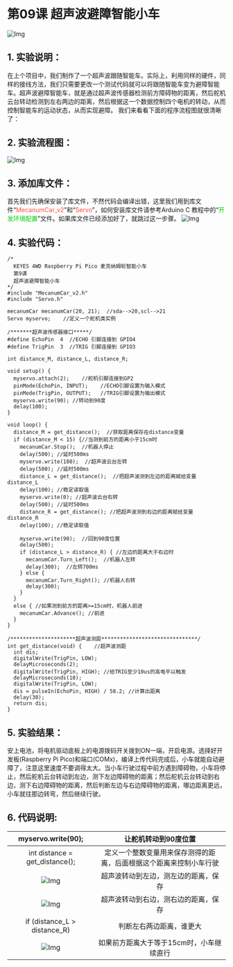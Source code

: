 # 第09课 超声波避障智能小车
![Img](./media/f4007b54933a1c0bdf054d62a84bda9b.png)

## 1. 实验说明：                                                                                
在上个项目中，我们制作了一个超声波跟随智能车。实际上，利用同样的硬件，同样的接线方法，我们只需要更改一个测试代码就可以将跟随智能车变为避障智能车。超声波避障智能车，就是通过超声波传感器检测前方障碍物的距离，然后舵机云台转动检测到左右两边的距离，然后根据这一个数据控制四个电机的转动，从而控制智能车的运动状态，从而实现避障。
我们来看看下面的程序流程图就很清晰了：

## 2. 实验流程图： 
![Img](./media/4f4a7c1ea0c756e463359b730db03eee.png)

## 3. 添加库文件：
首先我们先确保安装了库文件，不然代码会编译出错，这里我们用到库文件“<span style="color: rgb(255, 76, 65);">MecanumCar_v2</span>”和“<span style="color: rgb(255, 76, 65);">Servo</span>”，如何安装库文件请参考Arduino C 教程中的“<span style="color: rgb(0, 209, 0);">开发环境配置</span>”文件。如果库文件已经添加好了，就跳过这一步骤。
![Img](./media/b1b60f9edaa8f26ecf2534f1e0be73aa.png)

## 4. 实验代码：

```
/*
  KEYES 4WD Raspberry Pi Pico 麦克纳姆轮智能小车
  第9课
  超声波避障智能小车
*/
#include "MecanumCar_v2.h"
#include "Servo.h"

mecanumCar mecanumCar(20, 21);  //sda-->20,scl-->21
Servo myservo;    //定义一个舵机类实例

/*******超声波传感器接口*****/
#define EchoPin  4  //ECHO 引脚连接到 GPIO4
#define TrigPin  3  //TRIG 引脚连接到 GPIO3

int distance_M, distance_L, distance_R;

void setup() {
  myservo.attach(2);    //舵机引脚连接到GP2
  pinMode(EchoPin, INPUT);    //ECHO引脚设置为输入模式
  pinMode(TrigPin, OUTPUT);   //TRIG引脚设置为输出模式
  myservo.write(90); //转动到90度
  delay(100);
}

void loop() {
  distance_M = get_distance();  //获取距离保存在distance变量
  if (distance_M < 15) {//当测到前方的距离小于15cm时
    mecanumCar.Stop();  //机器人停止
    delay(500); //延时500ms
    myservo.write(180);  //超声波云台左转
    delay(500); //延时500ms
    distance_L = get_distance();  //把超声波测到左边的距离赋给变量 distance_L
    delay(100); //稳定读取值
    myservo.write(0); //超声波云台右转
    delay(500); //延时500ms
    distance_R = get_distance(); //把超声波测到右边的距离赋给变量 distance_R
    delay(100); //稳定读取值

    myservo.write(90);  //回到90度位置
    delay(500);
    if (distance_L > distance_R) { //左边的距离大于右边时
      mecanumCar.Turn_Left();  //机器人左转
      delay(300);  //左转700ms
    } else {
      mecanumCar.Turn_Right(); //机器人右转
      delay(300);
    }
  }
  else { //如果测到前方的距离>=15cm时，机器人前进
    mecanumCar.Advance(); //前进
  }
}

/*********************超声波测距*******************************/
int get_distance(void) {    //超声波测距
  int dis;
  digitalWrite(TrigPin, LOW);
  delayMicroseconds(2);
  digitalWrite(TrigPin, HIGH); //给TRIG至少10us的高电平以触发
  delayMicroseconds(10);
  digitalWrite(TrigPin, LOW);
  dis = pulseIn(EchoPin, HIGH) / 58.2; //计算出距离
  delay(30);
  return dis;
}
```

## 5. 实验结果：
安上电池，将电机驱动底板上的电源拨码开关拨到ON一端，开启电源。选择好开发板(Raspberry Pi Pico)和端口(COMx)，编译上传代码完成后，小车就能自动避障了，注意这里速度不要调得太大。当小车行驶过程中前方遇到障碍物，小车将停止，然后舵机云台转动到左边，测下左边障碍物的距离；然后舵机云台转动到右边，测下右边障碍物的距离，然后判断左边与右边障碍物的距离，哪边距离更远，小车就往那边转弯，然后继续行驶。

## 6. 代码说明: 
| myservo.write(90); | 让舵机转动到90度位置 |
| :--: | :--: |
| int distance = get_distance();  | 定义一个整数变量用来保存测得的距离，后面根据这个距离来控制小车行驶 |
|![Img](./media/4e85af3b3e43c183d50625b0c902bfdf.png)| 超声波转动到左边，测左边的距离，保存 |
|![Img](./media/e8053955b2e9b79cccb80d3b7d93be87.png)| 超声波转动到右边，测右边的距离，保存 |
| if (distance_L > distance_R) |判断左右两边距离，谁更大 |
|![Img](./media/d933cfe5da54cd6637b1e1fcfb5f9070.png)| 如果前方距离大于等于15cm时，小车继续直行 |










